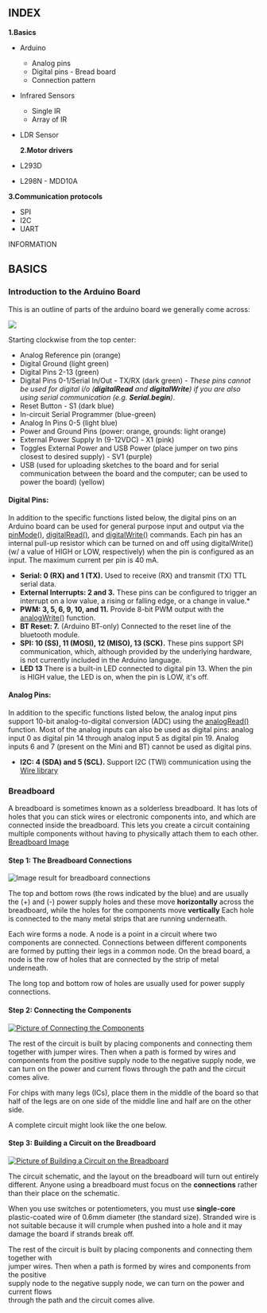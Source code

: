 

##	INDEX
**1.Basics**
-   Arduino
	  -   Analog pins
	  -   Digital pins   -   Bread board
	   -  	Connection pattern
  -   Infrared Sensors
	   -    Single IR
	   -    Array of IR
-  LDR Sensor
	 	   
   **2.Motor drivers**
-   L293D
   -   L298N
    -   MDD10A
    
**3.Communication protocols**
-   SPI
   -   I2C
   -   UART


INFORMATION
## BASICS

### Introduction to the Arduino Board

This is an outline of parts of the arduino board we generally come across:

![](https://www.arduino.cc/en/uploads/Reference/arduino_board.png)

Starting clockwise from the top center:

-   Analog Reference pin (orange)
-   Digital Ground (light green)
-   Digital Pins 2-13 (green)
-   Digital Pins 0-1/Serial In/Out - TX/RX (dark green) - _These pins cannot be used for digital i/o (**digitalRead** and **digitalWrite**) if you are also using serial communication (e.g. **Serial.begin**)_.
-   Reset Button - S1 (dark blue)
-   In-circuit Serial Programmer (blue-green)
-   Analog In Pins 0-5 (light blue)
-   Power and Ground Pins (power: orange, grounds: light orange)
-   External Power Supply In (9-12VDC) - X1 (pink)
-   Toggles External Power and USB Power (place jumper on two pins closest to desired supply) - SV1 (purple)
-   USB (used for uploading sketches to the board and for serial communication between the board and the computer; can be used to power the board) (yellow)


#### Digital Pins:

In addition to the specific functions listed below, the digital pins on an Arduino board can be used for general purpose input and output via the [pinMode()](https://www.arduino.cc/en/Reference/PinMode), [digitalRead()](https://www.arduino.cc/en/Reference/DigitalRead), and [digitalWrite()](https://www.arduino.cc/en/Reference/DigitalWrite) commands. Each pin has an internal pull-up resistor which can be turned on and off using digitalWrite() (w/ a value of HIGH or LOW, respectively) when the pin is configured as an input. The maximum current per pin is 40 mA.

-   **Serial: 0 (RX) and 1 (TX).** Used to receive (RX) and transmit (TX) TTL serial data.
- **External Interrupts: 2 and 3.** These pins can be configured to trigger an interrupt on a low value, a rising or falling edge, or a change in value.*
- **PWM: 3, 5, 6, 9, 10, and 11.** Provide 8-bit PWM output with the [analogWrite()](https://www.arduino.cc/en/Reference/AnalogWrite) function. 
- **BT Reset: 7.** (Arduino BT-only) Connected to the reset line of the bluetooth module.
-  **SPI: 10 (SS), 11 (MOSI), 12 (MISO), 13 (SCK).** These pins support SPI communication, which, although provided by the underlying hardware, is not currently included in the Arduino language.
-  **LED 13** There is a built-in LED connected to digital pin 13. When the pin is HIGH value, the LED is on, when the pin is LOW, it's off.

#### Analog Pins:

In addition to the specific functions listed below, the analog input pins support 10-bit analog-to-digital conversion (ADC) using the [analogRead()](https://www.arduino.cc/en/Reference/AnalogRead) function. Most of the analog inputs can also be used as digital pins: analog input 0 as digital pin 14 through analog input 5 as digital pin 19. Analog inputs 6 and 7 (present on the Mini and BT) cannot be used as digital pins.

-   **I2C: 4 (SDA) and 5 (SCL).** Support I2C (TWI) communication using the [Wire library](http://wiring.org.co/reference/libraries/Wire/index.html)



### Breadboard
A breadboard is sometimes known as a solderless breadboard. It has lots of holes that you can stick wires or electronic components into, and which are connected inside the breadboard. This lets you create a circuit containing multiple components without having to physically attach them to each other.
[Breadboard Image](https://en.wikipedia.org/wiki/File:400_points_breadboard.jpg)

#### Step 1: The Breadboard Connections
![Image result for breadboard connections](https://cdn.instructables.com/FTG/1AAH/F23XWM7G/FTG1AAHF23XWM7G.LARGE.gif?auto=webp&fit=bounds)
  
The top and bottom rows (the rows indicated by the blue) and are usually the (+) and (-) power supply holes and these move **horizontally** across the breadboard, while the holes for the components move **vertically** Each hole is connected to the many metal strips that are running underneath.  
  
Each wire forms a node. A node is a point in a circuit where two components are connected. Connections between different components are formed by putting their legs in a common node. On the bread board, a node is the row of holes that are connected by the strip of metal underneath.  
  
The long top and bottom row of holes are usually used for power supply connections.  

#### Step 2: Connecting the Components

 [![Picture of Connecting the Components](https://cdn.instructables.com/FZT/USFT/F2NOBNFA/FZTUSFTF2NOBNFA.LARGE.jpg?auto=webp&frame=1&fit=bounds)](https://cdn.instructables.com/FZT/USFT/F2NOBNFA/FZTUSFTF2NOBNFA.LARGE.jpg?auto=webp&fit=bounds) 

The rest of the circuit is built by placing components and connecting them together with jumper wires. Then when a path is formed by wires and components from the positive supply node to the negative supply node, we can turn on the power and current flows through the path and the circuit comes alive.  
  
For chips with many legs (ICs), place them in the middle of the board so that half of the legs are on one side of the middle line and half are on the other side.  
  
A complete circuit might look like the one below.

#### Step 3: Building a Circuit on the Breadboard

 [![Picture of Building a Circuit on the Breadboard](https://cdn.instructables.com/FGT/UXY4/F2NOBNFR/FGTUXY4F2NOBNFR.LARGE.jpg?auto=webp&frame=1&fit=bounds)](https://cdn.instructables.com/FGT/UXY4/F2NOBNFR/FGTUXY4F2NOBNFR.LARGE.jpg?auto=webp&fit=bounds) 

The circuit schematic, and the layout on the breadboard will turn out entirely different. Anyone using a breadboard must focus on the **connections** rather than their place on the schematic.  
  
When you use switches or potentiometers, you must use **single-core** plastic-coated wire of 0.6mm diameter (the standard size). Stranded wire is not suitable because it will crumple when pushed into a hole and it may damage the board if strands break off.  
  
The rest of the circuit is built by placing components and connecting them together with  
jumper wires. Then when a path is formed by wires and components from the positive  
supply node to the negative supply node, we can turn on the power and current flows  
through the path and the circuit comes alive.
